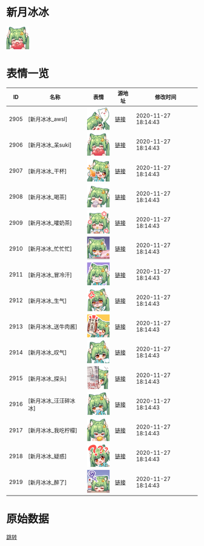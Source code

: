# 新月冰冰

<img src="./cover.png" height="60" alt="cover" />

# 表情一览

|ID|名称|表情|源地址|修改时间|
|----|----|----|----|----|
|2905|[新月冰冰_awsl]|<img src="./pic/002905_%5B新月冰冰_awsl%5D.png" height="60" alt="awsl"/>|[链接](http://i0.hdslb.com/bfs/emote/324e2e3b18af6dbabbe445b02b85c3cec48e43bc.png)|2020-11-27 18:14:43|
|2906|[新月冰冰_呆suki]|<img src="./pic/002906_%5B新月冰冰_呆suki%5D.png" height="60" alt="呆suki"/>|[链接](http://i0.hdslb.com/bfs/emote/5bb4dd5d3f0d069e0cb78bbfff80f1788d6011ba.png)|2020-11-27 18:14:43|
|2907|[新月冰冰_干杯]|<img src="./pic/002907_%5B新月冰冰_干杯%5D.png" height="60" alt="干杯"/>|[链接](http://i0.hdslb.com/bfs/emote/f7038566ae57f8259f761256d2ef03744e808bb8.png)|2020-11-27 18:14:43|
|2908|[新月冰冰_喝茶]|<img src="./pic/002908_%5B新月冰冰_喝茶%5D.png" height="60" alt="喝茶"/>|[链接](http://i0.hdslb.com/bfs/emote/f7150cb7185abd37906f2bfc9607702100632b32.png)|2020-11-27 18:14:43|
|2909|[新月冰冰_嚯奶茶]|<img src="./pic/002909_%5B新月冰冰_嚯奶茶%5D.png" height="60" alt="嚯奶茶"/>|[链接](http://i0.hdslb.com/bfs/emote/ec842dd0a2babcc9b391fef5a88c18b8e1e3ad19.png)|2020-11-27 18:14:43|
|2910|[新月冰冰_忙忙忙]|<img src="./pic/002910_%5B新月冰冰_忙忙忙%5D.png" height="60" alt="忙忙忙"/>|[链接](http://i0.hdslb.com/bfs/emote/068db38dcced6622113b67603461dd996c89c656.png)|2020-11-27 18:14:43|
|2911|[新月冰冰_冒冷汗]|<img src="./pic/002911_%5B新月冰冰_冒冷汗%5D.png" height="60" alt="冒冷汗"/>|[链接](http://i0.hdslb.com/bfs/emote/abb9e449b57da2e79454232533f89ae5ee9179f2.png)|2020-11-27 18:14:43|
|2912|[新月冰冰_生气]|<img src="./pic/002912_%5B新月冰冰_生气%5D.png" height="60" alt="生气"/>|[链接](http://i0.hdslb.com/bfs/emote/948234df49f83597951cc8cc1a94f9d7d7150608.png)|2020-11-27 18:14:43|
|2913|[新月冰冰_送牛肉酱]|<img src="./pic/002913_%5B新月冰冰_送牛肉酱%5D.png" height="60" alt="送牛肉酱"/>|[链接](http://i0.hdslb.com/bfs/emote/1ec17f690a917100b2718085d4d594fc3497dd9f.png)|2020-11-27 18:14:43|
|2914|[新月冰冰_叹气]|<img src="./pic/002914_%5B新月冰冰_叹气%5D.png" height="60" alt="叹气"/>|[链接](http://i0.hdslb.com/bfs/emote/dce26800be487be2d3c2458ca5e947526a0a70f4.png)|2020-11-27 18:14:43|
|2915|[新月冰冰_探头]|<img src="./pic/002915_%5B新月冰冰_探头%5D.png" height="60" alt="探头"/>|[链接](http://i0.hdslb.com/bfs/emote/28e1ed3aba231c9dd26bfaa327578e19d0c7cb41.png)|2020-11-27 18:14:43|
|2916|[新月冰冰_汪汪碎冰冰]|<img src="./pic/002916_%5B新月冰冰_汪汪碎冰冰%5D.png" height="60" alt="汪汪碎冰冰"/>|[链接](http://i0.hdslb.com/bfs/emote/bcd3645522f0886bbf0199f068fca98c523ad2fe.png)|2020-11-27 18:14:43|
|2917|[新月冰冰_我吃柠檬]|<img src="./pic/002917_%5B新月冰冰_我吃柠檬%5D.png" height="60" alt="我吃柠檬"/>|[链接](http://i0.hdslb.com/bfs/emote/a1adad7ef9c4eebbebd21713f7c389653d45eef3.png)|2020-11-27 18:14:43|
|2918|[新月冰冰_疑惑]|<img src="./pic/002918_%5B新月冰冰_疑惑%5D.png" height="60" alt="疑惑"/>|[链接](http://i0.hdslb.com/bfs/emote/3644f4e55723c6793ea5a926cda9c2ffccb77793.png)|2020-11-27 18:14:43|
|2919|[新月冰冰_醉了]|<img src="./pic/002919_%5B新月冰冰_醉了%5D.png" height="60" alt="醉了"/>|[链接](http://i0.hdslb.com/bfs/emote/f51ca4292f685b63ccbcf022c37da962908d124b.png)|2020-11-27 18:14:43|

# 原始数据

[跳转](./raw.json)

